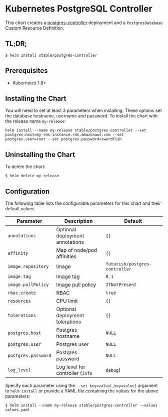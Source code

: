 # Kubernetes PostgreSQL Controller

This chart creates a [postgres-controller](https://github.com/max-rocket-internet/postgres-controller) deployment and a `PostgresDatabase` Custom Resource Definition.

## TL;DR;

```console
$ helm install stable/postgres-controller
```

## Prerequisites

- Kubernetes 1.8+

## Installing the Chart

You will need to set at least 3 parameters when installing. These options set the database hostname, username and password. To install the chart with the release name `my-release`:

```console
helm install --name my-release stable/postgres-controller --set postgres.host=my-rds-instance.rds.amazonaws.com --set postgres.user=root --set postgres.password=swordfish
```

## Uninstalling the Chart

To delete the chart:

```console
$ helm delete my-release
```

## Configuration

The following table lists the configurable parameters for this chart and their default values.

| Parameter                          | Description                               | Default                        |
| ---------------------------------- | ----------------------------------------- |------------------------------- |
| `annotations`                      | Optional deployment annotations           | `{}`                           |
| `affinity`                         | Map of node/pod affinities                | `{}`                           |
| `image.repository`                 | Image                                     | `futurish/postgres-controller` |
| `image.tag`                        | Image tag                                 | `0.1`                          |
| `image.pullPolicy`                 | Image pull policy                         | `IfNotPresent`                 |
| `rbac.create`                      | RBAC                                      | `true`                         |
| `resources`                        | CPU limit                                 | `{}`                           |
| `tolerations`                      | Optional deployment tolerations           | `{}`                           |
| `postgres.host`                    | Postgres hostname                         | `NULL`                         |
| `postgres.user`                    | Postgres user                             | `NULL`                         |
| `postgres.password`                | Postgres password                         | `NULL`                         |
| `log_level`                        | Log level for controller (`info`|`debug`) | `info`                         |

Specify each parameter using the `--set key=value[,key=value]` argument to `helm install` or provide a YAML file containing the values for the above parameters:

```console
$ helm install --name my-release stable/postgres-controller --values values.yaml
```
